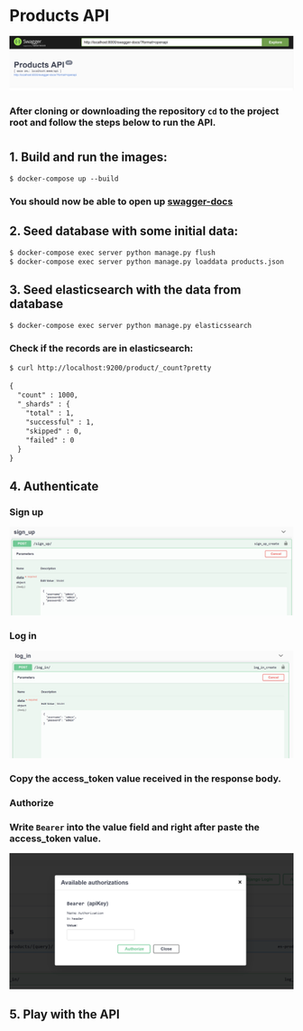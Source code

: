 # **Products API**
![products_api](assets/images/products_api.png)

### After cloning or downloading the repository `cd` to the project root and follow the steps below to run the API.
#
## **1. Build and run the images:**
```
$ docker-compose up --build
```

### You should now be able to open up [swagger-docs](http://localhost:8000/swagger-docs/)


## **2. Seed database with some initial data:**
```
$ docker-compose exec server python manage.py flush
$ docker-compose exec server python manage.py loaddata products.json
```

## **3. Seed elasticsearch with the data from database**
```
$ docker-compose exec server python manage.py elasticssearch
```

### Check if the records are in elasticsearch:
```
$ curl http://localhost:9200/product/_count?pretty

{
  "count" : 1000,
  "_shards" : {
    "total" : 1,
    "successful" : 1,
    "skipped" : 0,
    "failed" : 0
  }
}
```

## **4. Authenticate**
### **Sign up**

![sign_up](assets/images/sign_up.png)
### **Log in**
![log_in](assets/images/log_in.png)
### Copy the access_token value received in the response body.
### **Authorize**
### Write `Bearer` into the value field and right after paste the access_token value.
![authorize](assets/images/authorize.png)

## **5. Play with the API**